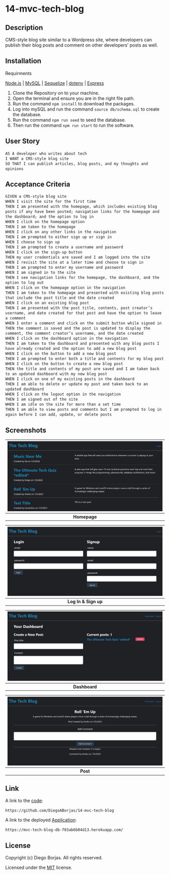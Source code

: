 # 14-mvc-tech-blog

## Description

CMS-style blog site similar to a Wordpress site, where developers can publish their blog posts and comment on other developers’ posts as well.

## Installation
Requirments

[Node.js](https://nodejs.org/en/) | [MySQL](https://www.npmjs.com/package/mysql2) | [Sequelize](https://www.npmjs.com/package/sequelize) | [dotenv](https://www.npmjs.com/package/dotenv) | [Express](https://www.npmjs.com/package/express)

1. Clone the Repository on to your machine.
2. Open the terminal and ensure you are in the right file path.
3. Run the command ```npm install``` to download the packages.
4. Log into mySQL and run the command ```source db/schema.sql``` to create the database.
5. Run the command ```npm run seed``` to seed the database.
6. Then run the command ```npm run start``` to run the software.

## User Story
```
AS A developer who writes about tech
I WANT a CMS-style blog site
SO THAT I can publish articles, blog posts, and my thoughts and opinions
```

## Acceptance Criteria
```
GIVEN a CMS-style blog site
WHEN I visit the site for the first time
THEN I am presented with the homepage, which includes existing blog posts if any have been posted; navigation links for the homepage and the dashboard; and the option to log in
WHEN I click on the homepage option
THEN I am taken to the homepage
WHEN I click on any other links in the navigation
THEN I am prompted to either sign up or sign in
WHEN I choose to sign up
THEN I am prompted to create a username and password
WHEN I click on the sign-up button
THEN my user credentials are saved and I am logged into the site
WHEN I revisit the site at a later time and choose to sign in
THEN I am prompted to enter my username and password
WHEN I am signed in to the site
THEN I see navigation links for the homepage, the dashboard, and the option to log out
WHEN I click on the homepage option in the navigation
THEN I am taken to the homepage and presented with existing blog posts that include the post title and the date created
WHEN I click on an existing blog post
THEN I am presented with the post title, contents, post creator’s username, and date created for that post and have the option to leave a comment
WHEN I enter a comment and click on the submit button while signed in
THEN the comment is saved and the post is updated to display the comment, the comment creator’s username, and the date created
WHEN I click on the dashboard option in the navigation
THEN I am taken to the dashboard and presented with any blog posts I have already created and the option to add a new blog post
WHEN I click on the button to add a new blog post
THEN I am prompted to enter both a title and contents for my blog post
WHEN I click on the button to create a new blog post
THEN the title and contents of my post are saved and I am taken back to an updated dashboard with my new blog post
WHEN I click on one of my existing posts in the dashboard
THEN I am able to delete or update my post and taken back to an updated dashboard
WHEN I click on the logout option in the navigation
THEN I am signed out of the site
WHEN I am idle on the site for more than a set time
THEN I am able to view posts and comments but I am prompted to log in again before I can add, update, or delete posts
```

## Screenshots
|![Homepage](./public/images/homepage.jpg)|
|:--:|
|<b>Homepage</b>|

|![LogIn](./public/images/login.jpg)|
|:--:|
|<b>Log In & Sign up</b>|

|![Dashboard](./public/images/dashboard.jpg)|
|:--:|
|<b>Dashboard</b>|

|![Post](./public/images/post.jpg)|
|:--:|
|<b>Post</b>|

## Link
A link to the [code](https://github.com/DiegoABorjas/14-mvc-tech-blog):
```
https://github.com/DiegoABorjas/14-mvc-tech-blog
```

A link to the deployed [Application](https://mvc-tech-blog-db-f03ab6b04d13.herokuapp.com/):
```
https://mvc-tech-blog-db-f03ab6b04d13.herokuapp.com/
```

## License
  Copyright (c) Diego Borjas. All rights reserved.
  
  Licensed under the [MIT](LICENSE) license.